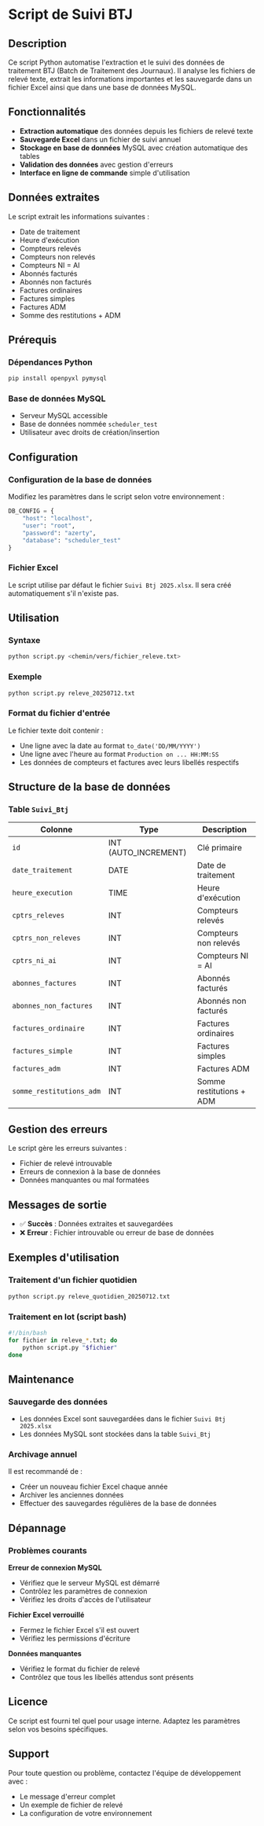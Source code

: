 # Script de Suivi BTJ

## Description

Ce script Python automatise l'extraction et le suivi des données de traitement BTJ (Batch de Traitement des Journaux). Il analyse les fichiers de relevé texte, extrait les informations importantes et les sauvegarde dans un fichier Excel ainsi que dans une base de données MySQL.

## Fonctionnalités

- **Extraction automatique** des données depuis les fichiers de relevé texte
- **Sauvegarde Excel** dans un fichier de suivi annuel
- **Stockage en base de données** MySQL avec création automatique des tables
- **Validation des données** avec gestion d'erreurs
- **Interface en ligne de commande** simple d'utilisation

## Données extraites

Le script extrait les informations suivantes :
- Date de traitement
- Heure d'exécution
- Compteurs relevés
- Compteurs non relevés
- Compteurs NI = AI
- Abonnés facturés
- Abonnés non facturés
- Factures ordinaires
- Factures simples
- Factures ADM
- Somme des restitutions + ADM

## Prérequis

### Dépendances Python
```bash
pip install openpyxl pymysql
```

### Base de données MySQL
- Serveur MySQL accessible
- Base de données nommée `scheduler_test`
- Utilisateur avec droits de création/insertion

## Configuration

### Configuration de la base de données
Modifiez les paramètres dans le script selon votre environnement :

```python
DB_CONFIG = {
    "host": "localhost",
    "user": "root",
    "password": "azerty",
    "database": "scheduler_test"
}
```

### Fichier Excel
Le script utilise par défaut le fichier `Suivi Btj 2025.xlsx`. Il sera créé automatiquement s'il n'existe pas.

## Utilisation

### Syntaxe
```bash
python script.py <chemin/vers/fichier_releve.txt>
```

### Exemple
```bash
python script.py releve_20250712.txt
```

### Format du fichier d'entrée
Le fichier texte doit contenir :
- Une ligne avec la date au format `to_date('DD/MM/YYYY')`
- Une ligne avec l'heure au format `Production on ... HH:MM:SS`
- Les données de compteurs et factures avec leurs libellés respectifs

## Structure de la base de données

### Table `Suivi_Btj`
| Colonne | Type | Description |
|---------|------|-------------|
| `id` | INT (AUTO_INCREMENT) | Clé primaire |
| `date_traitement` | DATE | Date de traitement |
| `heure_execution` | TIME | Heure d'exécution |
| `cptrs_releves` | INT | Compteurs relevés |
| `cptrs_non_releves` | INT | Compteurs non relevés |
| `cptrs_ni_ai` | INT | Compteurs NI = AI |
| `abonnes_factures` | INT | Abonnés facturés |
| `abonnes_non_factures` | INT | Abonnés non facturés |
| `factures_ordinaire` | INT | Factures ordinaires |
| `factures_simple` | INT | Factures simples |
| `factures_adm` | INT | Factures ADM |
| `somme_restitutions_adm` | INT | Somme restitutions + ADM |

## Gestion des erreurs

Le script gère les erreurs suivantes :
- Fichier de relevé introuvable
- Erreurs de connexion à la base de données
- Données manquantes ou mal formatées

## Messages de sortie

- ✅ **Succès** : Données extraites et sauvegardées
- ❌ **Erreur** : Fichier introuvable ou erreur de base de données

## Exemples d'utilisation

### Traitement d'un fichier quotidien
```bash
python script.py releve_quotidien_20250712.txt
```

### Traitement en lot (script bash)
```bash
#!/bin/bash
for fichier in releve_*.txt; do
    python script.py "$fichier"
done
```

## Maintenance

### Sauvegarde des données
- Les données Excel sont sauvegardées dans le fichier `Suivi Btj 2025.xlsx`
- Les données MySQL sont stockées dans la table `Suivi_Btj`

### Archivage annuel
Il est recommandé de :
- Créer un nouveau fichier Excel chaque année
- Archiver les anciennes données
- Effectuer des sauvegardes régulières de la base de données

## Dépannage

### Problèmes courants

**Erreur de connexion MySQL**
- Vérifiez que le serveur MySQL est démarré
- Contrôlez les paramètres de connexion
- Vérifiez les droits d'accès de l'utilisateur

**Fichier Excel verrouillé**
- Fermez le fichier Excel s'il est ouvert
- Vérifiez les permissions d'écriture

**Données manquantes**
- Vérifiez le format du fichier de relevé
- Contrôlez que tous les libellés attendus sont présents

## Licence

Ce script est fourni tel quel pour usage interne. Adaptez les paramètres selon vos besoins spécifiques.

## Support

Pour toute question ou problème, contactez l'équipe de développement avec :
- Le message d'erreur complet
- Un exemple de fichier de relevé
- La configuration de votre environnement